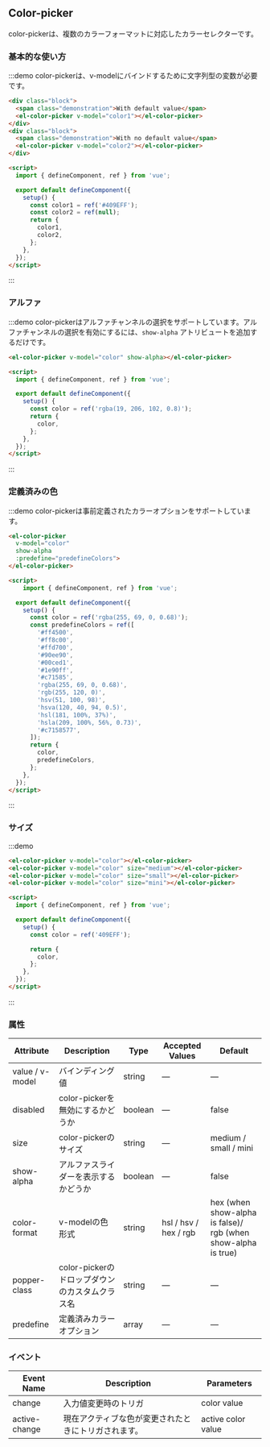 ## Color-picker

color-pickerは、複数のカラーフォーマットに対応したカラーセレクターです。

### 基本的な使い方

:::demo color-pickerは、v-modelにバインドするために文字列型の変数が必要です。
```html
<div class="block">
  <span class="demonstration">With default value</span>
  <el-color-picker v-model="color1"></el-color-picker>
</div>
<div class="block">
  <span class="demonstration">With no default value</span>
  <el-color-picker v-model="color2"></el-color-picker>
</div>

<script>
  import { defineComponent, ref } from 'vue';

  export default defineComponent({
    setup() {
      const color1 = ref('#409EFF');
      const color2 = ref(null);
      return {
        color1,
        color2,
      };
    },
  });
</script>
```
:::

### アルファ

:::demo color-pickerはアルファチャンネルの選択をサポートしています。アルファチャンネルの選択を有効にするには、`show-alpha` アトリビュートを追加するだけです。
```html
<el-color-picker v-model="color" show-alpha></el-color-picker>

<script>
  import { defineComponent, ref } from 'vue';

  export default defineComponent({
    setup() {
      const color = ref('rgba(19, 206, 102, 0.8)');
      return {
        color,
      };
    },
  });
</script>
```
:::

### 定義済みの色

:::demo color-pickerは事前定義されたカラーオプションをサポートしています。
```html
<el-color-picker
  v-model="color"
  show-alpha
  :predefine="predefineColors">
</el-color-picker>

<script>
    import { defineComponent, ref } from 'vue';

  export default defineComponent({
    setup() {
      const color = ref('rgba(255, 69, 0, 0.68)');
      const predefineColors = ref([
        '#ff4500',
        '#ff8c00',
        '#ffd700',
        '#90ee90',
        '#00ced1',
        '#1e90ff',
        '#c71585',
        'rgba(255, 69, 0, 0.68)',
        'rgb(255, 120, 0)',
        'hsv(51, 100, 98)',
        'hsva(120, 40, 94, 0.5)',
        'hsl(181, 100%, 37%)',
        'hsla(209, 100%, 56%, 0.73)',
        '#c7158577',
      ]);
      return {
        color,
        predefineColors,
      };
    },
  });
</script>
```
:::


### サイズ

:::demo
```html
<el-color-picker v-model="color"></el-color-picker>
<el-color-picker v-model="color" size="medium"></el-color-picker>
<el-color-picker v-model="color" size="small"></el-color-picker>
<el-color-picker v-model="color" size="mini"></el-color-picker>

<script>
  import { defineComponent, ref } from 'vue';

  export default defineComponent({
    setup() {
      const color = ref('409EFF');

      return {
        color,
      };
    },
  });
</script>
```
:::

### 属性
| Attribute | Description | Type | Accepted Values | Default |
|---------- |-------- |---------- |-------------  |-------- |
| value / v-model | バインディング値 | string | — | — |
| disabled | color-pickerを無効にするかどうか | boolean | — | false |
| size | color-pickerのサイズ | string | — | medium / small / mini |
| show-alpha | アルファスライダーを表示するかどうか | boolean | — | false |
| color-format | v-modelの色形式 | string | hsl / hsv / hex / rgb | hex (when show-alpha is false)/ rgb (when show-alpha is true) |
| popper-class | color-pickerのドロップダウンのカスタムクラス名 | string | — | — |
| predefine | 定義済みカラーオプション | array | — | — |

### イベント
| Event Name | Description | Parameters |
|---------|--------|---------|
| change | 入力値変更時のトリガ | color value |
| active-change | 現在アクティブな色が変更されたときにトリガされます。 | active color value |
